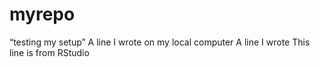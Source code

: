 # myrepo
“testing my setup”
A line I wrote on my local computer
A line I wrote
This line is from RStudio